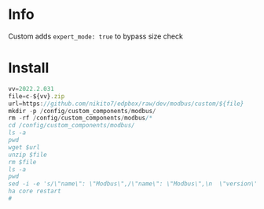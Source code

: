 # Info

Custom adds ```expert_mode: true``` to bypass size check

# Install

```js
vv=2022.2.031
file=c-${vv}.zip
url=https://github.com/nikito7/edpbox/raw/dev/modbus/custom/${file}
mkdir -p /config/custom_components/modbus/
rm -rf /config/custom_components/modbus/*
cd /config/custom_components/modbus/
ls -a
pwd
wget $url
unzip $file
rm $file
ls -a
pwd
sed -i -e 's/\"name\": \"Modbus\",/\"name\": \"Modbus\",\n  \"version\": \"'${vv}'\",/g' manifest.json
ha core restart
#
```


